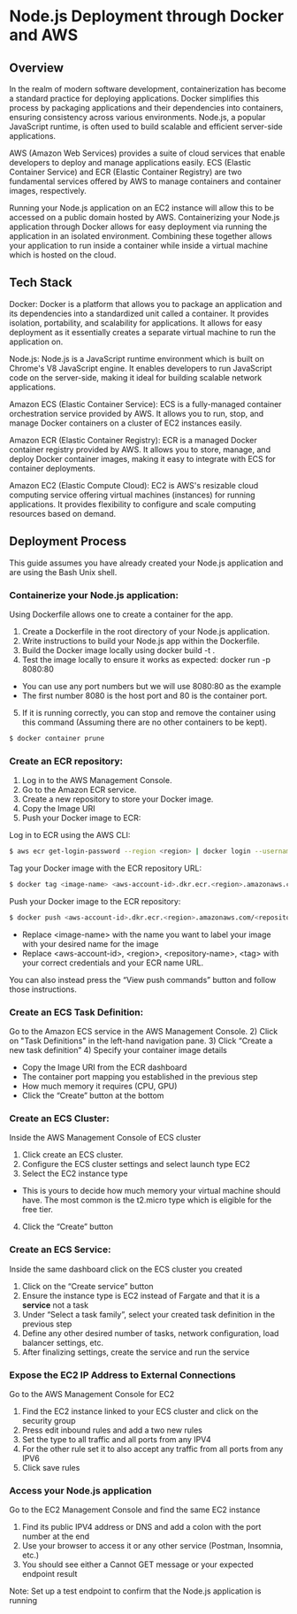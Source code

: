 # Node.js Deployment through Docker and AWS

## Overview
In the realm of modern software development, containerization has become a standard practice for deploying applications. Docker simplifies this process by packaging applications and their dependencies into containers, ensuring consistency across various environments. Node.js, a popular JavaScript runtime, is often used to build scalable and efficient server-side applications.

AWS (Amazon Web Services) provides a suite of cloud services that enable developers to deploy and manage applications easily. ECS (Elastic Container Service) and ECR (Elastic Container Registry) are two fundamental services offered by AWS to manage containers and container images, respectively.

Running your Node.js application on an EC2 instance will allow this to be accessed on a public domain hosted by AWS. Containerizing your Node.js application through Docker allows for easy deployment via running the application in an isolated environment. Combining these together allows your application to run inside a container while inside a virtual machine which is hosted on the cloud.

## Tech Stack

Docker: Docker is a platform that allows you to package an application and its dependencies into a standardized unit called a container. It provides isolation, portability, and scalability for applications. It allows for easy deployment as it essentially creates a separate virtual machine to run the application on.

Node.js: Node.js is a JavaScript runtime environment which is built on Chrome's V8 JavaScript engine. It enables developers to run JavaScript code on the server-side, making it ideal for building scalable network applications.

Amazon ECS (Elastic Container Service): ECS is a fully-managed container orchestration service provided by AWS. It allows you to run, stop, and manage Docker containers on a cluster of EC2 instances easily.

Amazon ECR (Elastic Container Registry): ECR is a managed Docker container registry provided by AWS. It allows you to store, manage, and deploy Docker container images, making it easy to integrate with ECS for container deployments.

Amazon EC2 (Elastic Compute Cloud): EC2 is AWS's resizable cloud computing service offering virtual machines (instances) for running applications. It provides flexibility to configure and scale computing resources based on demand.


## Deployment Process
This guide assumes you have already created your Node.js application and are using the Bash Unix shell.

### Containerize your Node.js application:
Using Dockerfile allows one to create a container for the app.
1) Create a Dockerfile in the root directory of your Node.js application.
2) Write instructions to build your Node.js app within the Dockerfile.
3) Build the Docker image locally using docker build -t <image-name> .
4) Test the image locally to ensure it works as expected: docker run -p 8080:80 <image-name>
* You can use any port numbers but we will use 8080:80 as the example
* The first number 8080 is the host port and 80 is the container port. 
5) If it is running correctly, you can stop and remove the container using this command (Assuming there are no other containers to be kept).
```bash
$ docker container prune
```

### Create an ECR repository:

1) Log in to the AWS Management Console.
2) Go to the Amazon ECR service.
3) Create a new repository to store your Docker image.
4) Copy the Image URI
5) Push your Docker image to ECR:

Log in to ECR using the AWS CLI:
```bash
$ aws ecr get-login-password --region <region> | docker login --username AWS --password-stdin <aws-account-id>.dkr.ecr.<region>.amazonaws.com
```
Tag your Docker image with the ECR repository URL:
```bash
$ docker tag <image-name> <aws-account-id>.dkr.ecr.<region>.amazonaws.com/<repository-name>:<tag>
```
Push your Docker image to the ECR repository:
```bash
$ docker push <aws-account-id>.dkr.ecr.<region>.amazonaws.com/<repository-name>:<tag> 
```
- Replace \<image-name> with the name you want to label your image with your desired name for the image
- Replace \<aws-account-id>, \<region>, \<repository-name>, \<tag> with your correct credentials and your ECR name URL.
  
You can also instead press the “View push commands” button and follow those instructions.



### Create an ECS Task Definition:
Go to the Amazon ECS service in the AWS Management Console.
2) Click on "Task Definitions" in the left-hand navigation pane.
3) Click “Create a new task definition”
4) Specify your container image details
- Copy the Image URI from the ECR dashboard
- The container port mapping you established in the previous step 
- How much memory it requires (CPU, GPU)
- Click the “Create” button at the bottom

### Create an ECS Cluster:
Inside the AWS Management Console of ECS cluster
1) Click create an ECS cluster.
2) Configure the ECS cluster settings and select launch type EC2
3) Select the EC2 instance type
- This is yours to decide how much memory your virtual machine should have. The most common is the t2.micro type which is eligible for the free tier.
4) Click the “Create” button

### Create an ECS Service:
Inside the same dashboard click on the ECS cluster you created
1) Click on the “Create service” button
2) Ensure the instance type is EC2 instead of Fargate and that it is a **service** not a task
3) Under “Select a task family”, select your created task definition in the previous step
4) Define any other desired number of tasks, network configuration, load balancer settings, etc.
5) After finalizing settings, create the service and run the service

### Expose the EC2 IP Address to External Connections
Go to the AWS Management Console for EC2
1) Find the EC2 instance linked to your ECS cluster and click on the security group
2) Press edit inbound rules and add a two new rules
3) Set the type to all traffic and all ports from any IPV4
4) For the other rule set it to also accept any traffic from all ports from any IPV6
5) Click save rules

### Access your Node.js application
Go to the EC2 Management Console and find the same EC2 instance
1) Find its public IPV4 address or DNS and add a colon with the port number at the end
2) Use your browser to access it or any other service (Postman, Insomnia, etc.)
3) You should see either a Cannot GET message or your expected endpoint result

Note: Set up a test endpoint to confirm that the Node.js application is running
